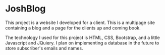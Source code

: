 # JoshBlog
This project is a website I developed for a client. This is a multipage site containing a blog and a page for the clients up and coming book.

The technology I used for this project is HTML, CSS, Bootstrap, and a little Javascript and JQuiery. I plan on implementing a database in the future to store subscriber's emails and names. 
